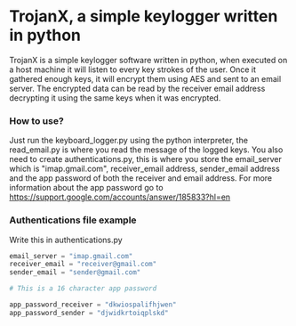 <h1>TrojanX, a simple keylogger written in python</h1>

TrojanX is a simple keylogger software written in python, when executed on a host machine it will listen to every key strokes of the user. Once it gathered enough keys, it will encrypt them using AES and sent to an email server. The encrypted data can be read by the receiver email address decrypting it using the same keys when it was encrypted.

<h3>How to use?</h3>

Just run the keyboard_logger.py using the python interpreter, the read_email.py is where you read the message of the logged keys. You also need to create authentications.py, this is where you store the email_server which is "imap.gmail.com", receiver_email address, sender_email address and the app password of both the receiver and email address.
For more information about the app password go to https://support.google.com/accounts/answer/185833?hl=en

<h3>Authentications file example</h3>

Write this in authentications.py

```python
email_server = "imap.gmail.com"
receiver_email = "receiver@gmail.com"
sender_email = "sender@gmail.com"

# This is a 16 character app password

app_password_receiver = "dkwiospalifhjwen"
app_password_sender = "djwidkrtoiqplskd"

```
